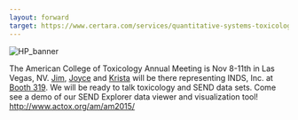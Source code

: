 ```yaml
---
layout: forward
target: https://www.certara.com/services/quantitative-systems-toxicology-safety/
---
```


![HP\_banner](http://i.imgur.com/liEZ2uz.jpg)

The American College of Toxicology Annual Meeting is Nov 8-11th in Las Vegas,
NV. [Jim](mailto:jim.herman@inds-inc.com),
[Joyce](mailto:joyce.zandee@inds-inc.com) and
[Krista](mailto:krista.greenwood@inds-inc.com) will be there representing INDS,
Inc. at [Booth
319](http://s15.a2zinc.net/clients/aim-act/act2015/Public/eBooth.aspx?IndexInList=27&FromPage=Exhibitors.aspx&ParentBoothID=&ListByBooth=true&BoothID=100128).
We will be ready to talk toxicology and SEND data sets. Come see a demo of our
SEND Explorer data viewer and visualization tool!
<http://www.actox.org/am/am2015/>

